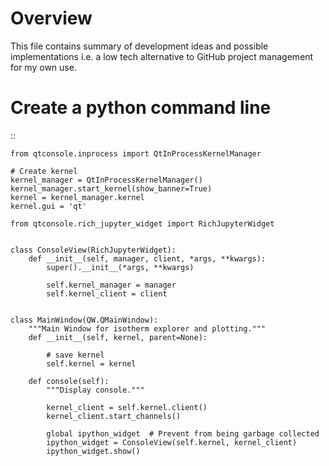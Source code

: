 # Overview

This file contains summary of development ideas and possible implementations
i.e. a low tech alternative to GitHub project management for my own use.

# Create a python command line

::

    from qtconsole.inprocess import QtInProcessKernelManager

    # Create kernel
    kernel_manager = QtInProcessKernelManager()
    kernel_manager.start_kernel(show_banner=True)
    kernel = kernel_manager.kernel
    kernel.gui = 'qt'

    from qtconsole.rich_jupyter_widget import RichJupyterWidget


    class ConsoleView(RichJupyterWidget):
        def __init__(self, manager, client, *args, **kwargs):
            super().__init__(*args, **kwargs)

            self.kernel_manager = manager
            self.kernel_client = client


    class MainWindow(QW.QMainWindow):
        """Main Window for isotherm explorer and plotting."""
        def __init__(self, kernel, parent=None):

            # save kernel
            self.kernel = kernel

        def console(self):
            """Display console."""

            kernel_client = self.kernel.client()
            kernel_client.start_channels()

            global ipython_widget  # Prevent from being garbage collected
            ipython_widget = ConsoleView(self.kernel, kernel_client)
            ipython_widget.show()

